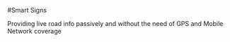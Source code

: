 #Smart Signs

Providing live road info passively and without the need of GPS and Mobile Network coverage

